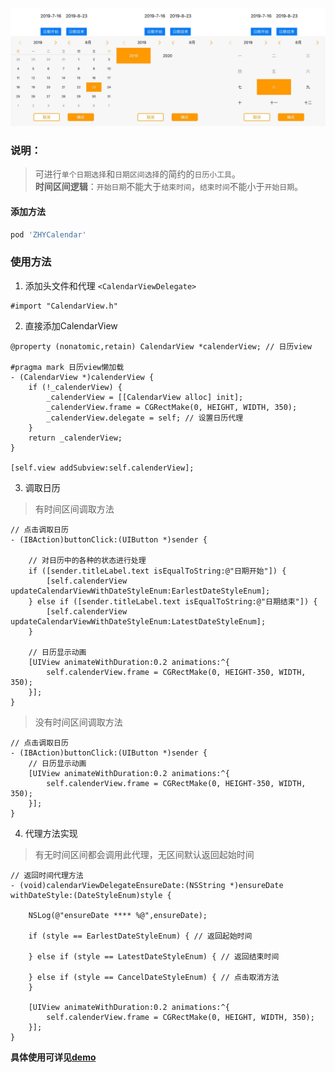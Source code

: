 ![](https://github.com/anchoriteFili/ZHYCalendar/blob/master/ZHYCalendar.png)<br>

### 说明：

> 可进行`单个日期选择`和`日期区间选择`的简约的`日历小工具`。<br>
> **时间区间逻辑**：`开始日期`不能大于`结束时间`，`结束时间`不能小于`开始日期`。

#### 添加方法

```ruby
pod 'ZHYCalendar'
```

### 使用方法

1. 添加头文件和代理 `<CalendarViewDelegate>`

```objc
#import "CalendarView.h"
```

2. 直接添加CalendarView

```objc
@property (nonatomic,retain) CalendarView *calenderView; // 日历view

#pragma mark 日历view懒加载
- (CalendarView *)calenderView {
    if (!_calenderView) {
        _calenderView = [[CalendarView alloc] init];
        _calenderView.frame = CGRectMake(0, HEIGHT, WIDTH, 350);
        _calenderView.delegate = self; // 设置日历代理
    }
    return _calenderView;
}

[self.view addSubview:self.calenderView];
```

3. 调取日历

> 有时间区间调取方法
```objc
// 点击调取日历
- (IBAction)buttonClick:(UIButton *)sender {
    
    // 对日历中的各种的状态进行处理
    if ([sender.titleLabel.text isEqualToString:@"日期开始"]) {
        [self.calenderView updateCalendarViewWithDateStyleEnum:EarlestDateStyleEnum];
    } else if ([sender.titleLabel.text isEqualToString:@"日期结束"]) {
        [self.calenderView updateCalendarViewWithDateStyleEnum:LatestDateStyleEnum];
    }
    
    // 日历显示动画
    [UIView animateWithDuration:0.2 animations:^{
        self.calenderView.frame = CGRectMake(0, HEIGHT-350, WIDTH, 350);
    }];
}
```

> 没有时间区间调取方法

```objc
// 点击调取日历
- (IBAction)buttonClick:(UIButton *)sender {
    // 日历显示动画
    [UIView animateWithDuration:0.2 animations:^{
        self.calenderView.frame = CGRectMake(0, HEIGHT-350, WIDTH, 350);
    }];
}
```

4. 代理方法实现

> 有无时间区间都会调用此代理，无区间默认返回起始时间
```objc
// 返回时间代理方法
- (void)calendarViewDelegateEnsureDate:(NSString *)ensureDate withDateStyle:(DateStyleEnum)style {
    
    NSLog(@"ensureDate **** %@",ensureDate);
    
    if (style == EarlestDateStyleEnum) { // 返回起始时间

    } else if (style == LatestDateStyleEnum) { // 返回结束时间

    } else if (style == CancelDateStyleEnum) { // 点击取消方法
    }
    
    [UIView animateWithDuration:0.2 animations:^{
        self.calenderView.frame = CGRectMake(0, HEIGHT, WIDTH, 350);
    }];
}
```

**具体使用可详见[demo](https://github.com/anchoriteFili/ZHYCalendar)**

